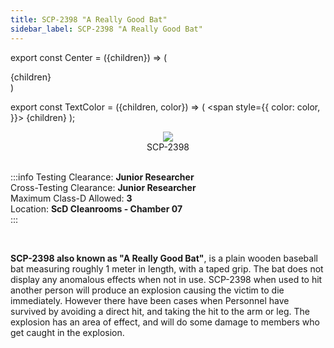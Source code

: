 ```yaml
---
title: SCP-2398 "A Really Good Bat"
sidebar_label: SCP-2398 "A Really Good Bat"
---
```


export const Center = ({children}) => (
   <div
      style={{
         "textAlign": "center"
      }}>
      {children}
   </div>
)

export const TextColor = ({children, color}) => (
<span
style={{
      color: color,
    }}>
{children}
</span>
);

<Center><img src=".../images/SCP-2398.png"/></Center>
<Center>SCP-2398</Center>

<br />

:::info
Testing Clearance: <TextColor color="#735cff">**Junior Researcher**</TextColor> <br />
Cross-Testing Clearance: <TextColor color="#735cff">**Junior Researcher**</TextColor> <br />
Maximum Class-D Allowed: <TextColor color="#FF6A00">**3**</TextColor> <br />
Location: <TextColor color="#3161c1">**ScD Cleanrooms - Chamber 07**</TextColor> <br />
:::

<br/>

**SCP-2398 also known as "A Really Good Bat"**, is a plain wooden baseball bat measuring roughly 1 meter in length, with a taped grip. The bat does not display any anomalous effects when not in use. SCP-2398 when used to hit another person will produce an explosion causing the victim to die immediately. However there have been cases when Personnel have survived by avoiding a direct hit, and taking the hit to the arm or leg. The explosion has an area of effect, and will do some damage to members who get caught in the explosion.
